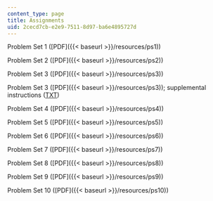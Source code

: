 ```yaml
---
content_type: page
title: Assignments
uid: 2cecd7cb-e2e9-7511-8d97-ba6e4895727d
---
```


Problem Set 1 ([PDF]({{< baseurl >}}/resources/ps1))

Problem Set 2 ([PDF]({{< baseurl >}}/resources/ps2))

Problem Set 3 ([PDF]({{< baseurl >}}/resources/ps3))

Problem Set 3 ([PDF]({{< baseurl >}}/resources/ps3)); supplemental instructions ([TXT](/courses/mechanical-engineering/2-003j-dynamics-and-control-i-fall-2007/assignments/ps3_note.txt))

Problem Set 4 ([PDF]({{< baseurl >}}/resources/ps4))

Problem Set 5 ([PDF]({{< baseurl >}}/resources/ps5))

Problem Set 6 ([PDF]({{< baseurl >}}/resources/ps6))

Problem Set 7 ([PDF]({{< baseurl >}}/resources/ps7))

Problem Set 8 ([PDF]({{< baseurl >}}/resources/ps8))

Problem Set 9 ([PDF]({{< baseurl >}}/resources/ps9))

Problem Set 10 ([PDF]({{< baseurl >}}/resources/ps10))